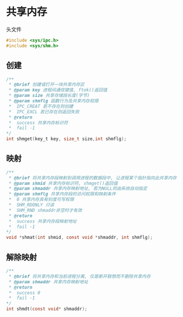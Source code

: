 <!--
 * @Description: 
 * @Version: 1.0
 * @Author: 
 * @Email: 
 * @Date: 2023-11-10 12:29:59
 * @LastEditors: Please set LastEditors
 * @LastEditTime: 2023-11-10 13:03:46
-->

# 共享内存

头文件

```c
#include <sys/ipc.h>
#include <sys/shm.h>
```

## 创建

```c
/**
 * @brief 创建或打开一块共享内存区
 * @param key 进程间通信键值, ftok()返回值
 * @param size 共享存储段长度(字节)
 * @param shmflg 函数行为及共享内存权限
 *  IPC_CREAT 若不存在则创建
 *  IPC_EXCL 若已存在则返回失败 
 * @return
 *  success 共享内存标识符
 *  fail -1
*/
int shmget(key_t key, size_t size,int shmflg);
```

## 映射

```c
/**
 * @brief 将共享内存段映射到调用进程的数据段中, 让进程某个指针指向此共享内存
 * @param shmid 共享内存标识符, shmget()返回值
 * @param shmaddr 共享内存映射地址, 若为NULL则由系统自动指定
 * @param shmflg 共享内存段的访问权限和映射条件
 *  0 共享内存具有刻度可写权限
 *  SHM_RDONLY 只读
 *  SHM_RND shmaddr非空时才有效
 * @return
 *  success 共享内存段映射地址
 *  fail -1
*/
void *shmat(int shmid, const void *shmaddr, int shmflg);
```

## 解除映射

```c
/**
 * @brief 将共享内存和当前进程分离, 仅是断开联想而不删除共享内存
 * @param shmaddr 共享内存映射地址
 * @return 
 *  success 0
 *  fail -1 
*/
int shmdt(const void* shmaddr);
```
